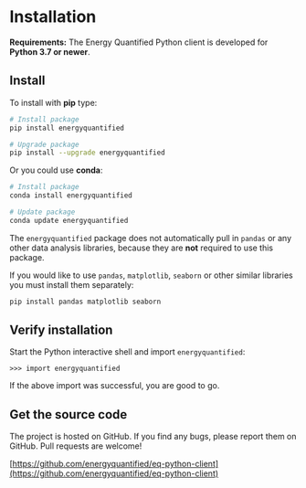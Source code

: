 # Installation

**Requirements:** The Energy Quantified Python client is developed for
**Python 3.7 or newer**.

## Install

To install with **pip** type:

```bash
# Install package
pip install energyquantified

# Upgrade package
pip install --upgrade energyquantified
```

Or you could use **conda**:

```bash
# Install package
conda install energyquantified

# Update package
conda update energyquantified
```

The `energyquantified` package does not automatically pull in `pandas` or
any other data analysis libraries, because they are **not** required to use
this package.

If you would like to use `pandas`, `matplotlib`, `seaborn` or other
similar libraries you must install them separately:

```bash
pip install pandas matplotlib seaborn
```

## Verify installation

Start the Python interactive shell and import `energyquantified`:

    >>> import energyquantified

If the above import was successful, you are good to go.

## Get the source code

The project is hosted on GitHub. If you find any bugs, please report them
on GitHub. Pull requests are welcome!

[https://github.com/energyquantified/eq-python-client](https://github.com/energyquantified/eq-python-client)